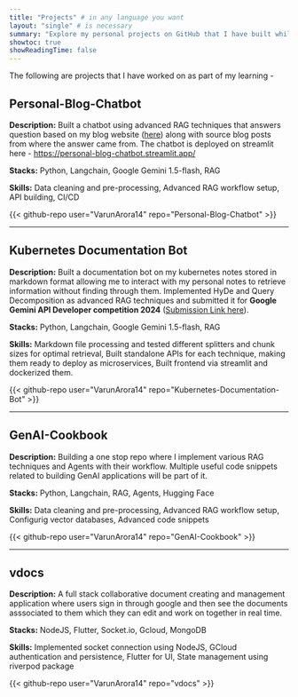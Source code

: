 ```yaml
---
title: "Projects" # in any language you want
layout: "single" # is necessary
summary: "Explore my personal projects on GitHub that I have built while learning new things"
showtoc: true
showReadingTime: false
---
```


<!-- reference - https://github.com/k10sj02/thedataplaybook/tree/main/content -->

The following are projects that I have worked on as part of my learning -

## Personal-Blog-Chatbot

**Description:** Built a chatbot using advanced RAG techniques that answers question based on my blog website ([here](https://varunarora14.github.io/)) along with source blog posts from where the answer came from. The chatbot is deployed on streamlit here - https://personal-blog-chatbot.streamlit.app/

**Stacks:** Python, Langchain, Google Gemini 1.5-flash, RAG

**Skills:** Data cleaning and pre-processing, Advanced RAG workflow setup, API building, CI/CD

{{< github-repo user="VarunArora14" repo="Personal-Blog-Chatbot" >}}

---

## Kubernetes Documentation Bot

**Description:** Built a documentation bot on my kubernetes notes stored in markdown format allowing me to interact with my personal notes to retrieve information without finding through them. Implemented HyDe and Query Decomposition as advanced RAG techniques and submitted it for **Google Gemini API Developer competition 2024** ([Submission Link here](https://ai.google.dev/competition/projects/varun-arora)).

**Stacks:** Python, Langchain, Google Gemini 1.5-flash, RAG

**Skills:** Markdown file processing and tested different splitters and chunk sizes for optimal retrieval, Built standalone APIs for each technique, making them ready to deploy as microservices, Built frontend via streamlit and dockerized them.

{{< github-repo user="VarunArora14" repo="Kubernetes-Documentation-Bot" >}}

---

## GenAI-Cookbook

**Description:** Building a one stop repo where I implement various RAG techniques and Agents with their workflow. Multiple useful code snippets related to building GenAI applications will be part of it.

**Stacks:** Python, Langchain, RAG, Agents, Hugging Face

**Skills:** Data cleaning and pre-processing, Advanced RAG workflow setup, Configurig vector databases, Advanced code snippets

{{< github-repo user="VarunArora14" repo="GenAI-Cookbook" >}}

---

## vdocs

**Description:** A full stack collaborative document creating and management application where users sign in through google and then see the documents asssociated to them which they can edit and work on together in real time.

**Stacks:** NodeJS, Flutter, Socket.io, Gcloud, MongoDB

**Skills:** Implemented socket connection using NodeJS, GCloud authentication and persistence, Flutter for UI, State management using riverpod package

{{< github-repo user="VarunArora14" repo="vdocs" >}}
